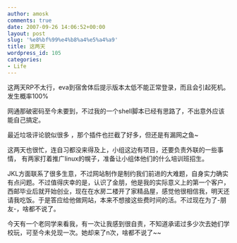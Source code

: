 ```yaml
---
author: amosk
comments: true
date: 2007-09-26 14:06:52+00:00
layout: post
slug: '%e8%bf%99%e4%b8%a4%e5%a4%a9'
title: 这两天
wordpress_id: 105
categories:
- Life
---
```


这两天RP不太行，eva到宿舍体后提示版本太低不能正常登录，而且会引起死机。发生概率100%

网通那破密码至今未要到，不过我的一个shell脚本已经有思路了，不出意外应该能自己搞定。

最近垃圾评论貌似很多 ，那个插件也拦截了好多，但还是有漏网之鱼~

这两天也很忙，连自习都没来得及上，小组这边有项目，还要负责外联的一些事情， 有两家打着推广linux的幌子，准备让小组体他们的什么培训班招生。

JKL方面联系了很多生意，不过网站制作是制约我们前进的大难题，自身实力确实有点问题。不过值得庆幸的是，认识了金朋，他是我的实际意义上的第一个客户，西邮毕业后就开始创业，现在在水房二楼开了家精品屋，感觉他很相信我，明天还请我吃饭。于是答应给他做网站，本来不想接这些费时间的活。不过现在为了-朋友-，啥都不说了。

今天有一个老同学来看我，有一次让我感到很自责，不知道承诺过多少次去她们学校玩，可至今未兑现一次。她却来了n次，啥都不说了~~
